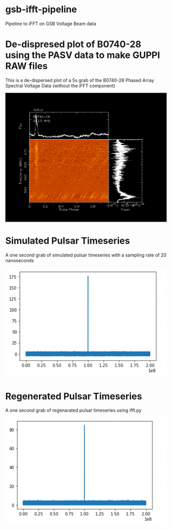 # gsb-ifft-pipeline
Pipeline to iFFT on GSB Voltage Beam data

# De-dispresed plot of B0740-28 using the PASV data to make GUPPI RAW files

This is a de-dispersed plot of a 5s grab of the B0740-28 Phased Array Spectral Voltage Data (without the iFFT component)

![De-Dispersed Plot](https://github.com/RaghavGirgaonkar/gsb-ifft-pipeline/blob/main/images/pgplot1.png?raw=true)

# Simulated Pulsar Timeseries

A one second grab of simulated pulsar timeseries with a sampling rate of 20 nanoseconds

![Simulated Timeseries](https://github.com/RaghavGirgaonkar/gsb-ifft-pipeline/blob/main/images/simulated_timeseries.png?raw=true)

# Regenerated Pulsar Timeseries

A one second grab of regenarated pulsar timeseries using ifft.py

![Regenerated Timeseries](https://github.com/RaghavGirgaonkar/gsb-ifft-pipeline/blob/main/images/regenerated_timeseries.png?raw=true)


